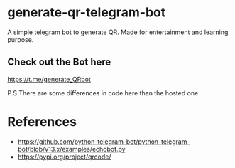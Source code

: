 # generate-qr-telegram-bot
A simple telegram bot to generate QR. Made for entertainment and learning purpose.

## Check out the Bot here
https://t.me/generate_QRbot

P.S There are some differences in code here than the hosted one

# References
- https://github.com/python-telegram-bot/python-telegram-bot/blob/v13.x/examples/echobot.py
- https://pypi.org/project/qrcode/